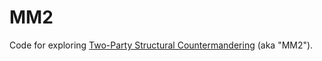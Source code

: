 # MM2

Code for exploring [Two-Party Structural Countermandering](https://papers.ssrn.com/sol3/papers.cfm?abstract_id=3891735) (aka "MM2").